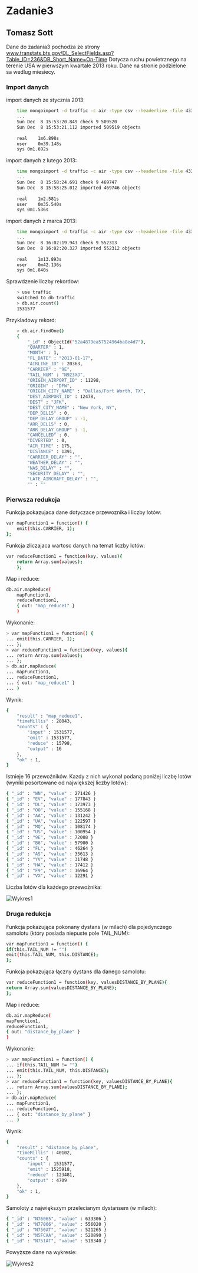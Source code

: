 <h1>Zadanie3</h1>
<h2>Tomasz Sott</h2>

Dane do zadania3 pochodza ze strony www.transtats.bts.gov/DL_SelectFields.asp?Table_ID=236&DB_Short_Name=On-Time
Dotycza ruchu powietrznego na terenie USA w pierwszym kwartale 2013 roku. Dane na stronie podzielone sa wedlug miesiecy.

<h3>Import danych</h3>

import danych ze stycznia 2013:
```sh
	time mongoimport -d traffic -c air -type csv --headerline -file 433312457_T_ONTIME_2013_1.csv
	...
	Sun Dec  8 15:53:20.849 check 9 509520
	Sun Dec  8 15:53:21.112 imported 509519 objects
	
	real	1m6.898s
	user	0m39.148s
	sys	0m1.692s
```

import danych z lutego 2013:
```sh
	time mongoimport -d traffic -c air -type csv --headerline -file 433314029_T_ONTIME_2013_2.csv
	...
	Sun Dec  8 15:58:24.691 check 9 469747
	Sun Dec  8 15:58:25.012 imported 469746 objects
	
	real	1m2.581s
	user	0m35.540s
	sys	0m1.536s
```

import danych z marca 2013:
```sh
	time mongoimport -d traffic -c air -type csv --headerline -file 433314029_T_ONTIME_2013_3.csv 
	...
	Sun Dec  8 16:02:19.943 check 9 552313
	Sun Dec  8 16:02:20.327 imported 552312 objects
	
	real	1m13.893s
	user	0m42.136s
	sys	0m1.840s
```

Sprawdzenie liczby rekordow:
```sh
	> use traffic
	switched to db traffic
	> db.air.count()
	1531577
```
Przykladowy rekord:
```sh	
	> db.air.findOne()
	{
		"_id" : ObjectId("52a4879ea57524964ba8e4d7"),
		"QUARTER" : 1,
		"MONTH" : 1,
		"FL_DATE" : "2013-01-17",
		"AIRLINE_ID" : 20363,
		"CARRIER" : "9E",
		"TAIL_NUM" : "N923XJ",
		"ORIGIN_AIRPORT_ID" : 11298,
		"ORIGIN" : "DFW",
		"ORIGIN_CITY_NAME" : "Dallas/Fort Worth, TX",
		"DEST_AIRPORT_ID" : 12478,
		"DEST" : "JFK",
		"DEST_CITY_NAME" : "New York, NY",
		"DEP_DEL15" : 0,
		"DEP_DELAY_GROUP" : -1,
		"ARR_DEL15" : 0,
		"ARR_DELAY_GROUP" : -1,
		"CANCELLED" : 0,
		"DIVERTED" : 0,
		"AIR_TIME" : 175,
		"DISTANCE" : 1391,
		"CARRIER_DELAY" : "",
		"WEATHER_DELAY" : "",
		"NAS_DELAY" : "",
		"SECURITY_DELAY" : "",
		"LATE_AIRCRAFT_DELAY" : "",
		"" : ""
```	

<h3>Pierwsza redukcja</h3>

Funkcja pokazujaca dane dotyczace przewoznika i liczby lotów:
```sh
var mapFunction1 = function() {
	emit(this.CARRIER, 1);
};
```

Funkcja zliczajaca wartosc danych na temat liczby lotów:
```sh
var reduceFunction1 = function(key, values){
	return Array.sum(values);
	};
```	
Map i reduce:
```sh
db.air.mapReduce(
	mapFunction1,
	reduceFunction1,
	{ out: "map_reduce1" }
	)
```	
Wykonanie:
```sh
> var mapFunction1 = function() {
... emit(this.CARRIER, 1);
... };
> var reduceFunction1 = function(key, values){
... return Array.sum(values);
... };
> db.air.mapReduce(
... mapFunction1,
... reduceFunction1,
... { out: "map_reduce1" }
... )
```

Wynik:
```sh
{
	"result" : "map_reduce1",
	"timeMillis" : 28043,
	"counts" : {
		"input" : 1531577,
		"emit" : 1531577,
		"reduce" : 15798,
		"output" : 16
	},
	"ok" : 1,
}
```

Istnieje 16 przewoźników. Kazdy z nich wykonał podaną poniżej liczbę lotów (wyniki posortowane od największej liczby lotów):
```sh
{ "_id" : "WN", "value" : 271426 }
{ "_id" : "EV", "value" : 177843 }
{ "_id" : "DL", "value" : 173973 }
{ "_id" : "OO", "value" : 155168 }
{ "_id" : "AA", "value" : 131242 }
{ "_id" : "UA", "value" : 122597 }
{ "_id" : "MQ", "value" : 108174 }
{ "_id" : "US", "value" : 100954 }
{ "_id" : "9E", "value" : 72008 }
{ "_id" : "B6", "value" : 57900 }
{ "_id" : "FL", "value" : 46264 }
{ "_id" : "AS", "value" : 35613 }
{ "_id" : "YV", "value" : 31748 }
{ "_id" : "HA", "value" : 17412 }
{ "_id" : "F9", "value" : 16964 }
{ "_id" : "VX", "value" : 12291 }
```

Liczba lotów dla każdego przewoźnika:

![Wykres1](../images/tsott/Wykres1.png)

	
<h3>Druga redukcja</h3>

Funkcja pokazująca pokonany dystans (w milach) dla pojedynczego samolotu (który posiada niepuste pole TAIL_NUM):
```sh
var mapFunction1 = function() {
if(this.TAIL_NUM != "")
emit(this.TAIL_NUM, this.DISTANCE);
};
```

Funkcja pokazująca łączny dystans dla danego samolotu:
```sh
var reduceFunction1 = function(key, valuesDISTANCE_BY_PLANE){
return Array.sum(valuesDISTANCE_BY_PLANE);
};
```

Map i reduce:	
```sh
db.air.mapReduce(
mapFunction1,
reduceFunction1,
{ out: "distance_by_plane" }
)	
```
	
Wykonanie:
```sh
> var mapFunction1 = function() {
... if(this.TAIL_NUM != "")
... emit(this.TAIL_NUM, this.DISTANCE);
... };
> var reduceFunction1 = function(key, valuesDISTANCE_BY_PLANE){
... return Array.sum(valuesDISTANCE_BY_PLANE);
... };
> db.air.mapReduce(
... mapFunction1,
... reduceFunction1,
... { out: "distance_by_plane" }
... )

```

Wynik:
```sh
{
	"result" : "distance_by_plane",
	"timeMillis" : 40102,
	"counts" : {
		"input" : 1531577,
		"emit" : 1525918,
		"reduce" : 123481,
		"output" : 4709
	},
	"ok" : 1,
}
```

Samoloty z największym przelecianym dystansem (w milach):

```sh
{ "_id" : "N76065", "value" : 633306 }
{ "_id" : "N77066", "value" : 556020 }
{ "_id" : "N750AT", "value" : 521265 }
{ "_id" : "N5FCAA", "value" : 520890 }
{ "_id" : "N751AT", "value" : 518340 }
```

Powyższe dane na wykresie:

![Wykres2](../images/tsott/Wykres2.png)
	
